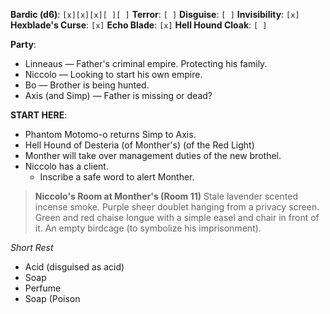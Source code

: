 **Bardic (d6)**: `[x][x][x][ ][ ]`
**Terror**: `[ ]`
**Disguise**: `[ ]`
**Invisibility**: `[x]`
**Hexblade's Curse**: `[x]`
**Echo Blade**: `[x]`
**Hell Hound Cloak**: `[ ]`

**Party**:
- Linneaus — Father's criminal empire. Protecting his family.
- Niccolo — Looking to start his own empire.
- Bo — Brother is being hunted.
- Axis (and Simp) — Father is missing or dead?

**START HERE**: 

- Phantom Motomo-o returns Simp to Axis.
- Hell Hound of Desteria (of Monther's) (of the Red Light)
- Monther will take over management duties of the new brothel.
- Niccolo has a client.
	- Inscribe a safe word to alert Monther.

> **Niccolo's Room at Monther's (Room 11)**
> Stale lavender scented incense smoke. Purple sheer doublet hanging from a privacy screen. Green and red chaise longue with a simple easel and chair in front of it. An empty birdcage (to symbolize his imprisonment).

*Short Rest*

- Acid (disguised as acid)
- Soap
- Perfume
- Soap (Poison